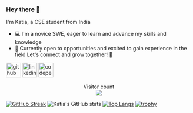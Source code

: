 ### Hey there :wave:

I'm Katia, a CSE student from India

- 💻 I'm a novice SWE, eager to learn and advance my skills and knowledge
- 🌟 Currently open to opportunities and excited to gain experience in the field
Let's connect and grow together! 🚀

[<img src='https://cdn.jsdelivr.net/npm/simple-icons@3.0.1/icons/github.svg' alt='github' height='40'>](https://github.com/Katia-Emilia)  [<img src='https://cdn.jsdelivr.net/npm/simple-icons@3.0.1/icons/linkedin.svg' alt='linkedin' height='40'>](https://www.linkedin.com/in/katia-vaz-a150ab250/)  [<img src='https://cdn.jsdelivr.net/npm/simple-icons@3.0.1/icons/codepen.svg' alt='codepen' height='40'>](https://codepen.io/https://codepen.io/Katia-Emilia)  


<p align="center"> 
  Visitor count<br>
  <img src="https://profile-counter.glitch.me/Katia-Emilia/count.svg" />
</p>

[![GitHub Streak](https://streak-stats.demolab.com?user=Katia-Emilia&theme=github-dark&hide_border=true)](https://git.io/streak-stats)
![Katia's GitHub stats](https://github-readme-stats.vercel.app/api?username=Katia-Emilia&show_icons=true&theme=dark&hide_border=true)
[![Top Langs](https://github-readme-stats.vercel.app/api/top-langs/?username=Katia-Emilia&theme=dark&hide_border=true)](https://github.com/anuraghazra/github-readme-stats)
[![trophy](https://github-profile-trophy.vercel.app/?username=Katia-Emilia&theme=dark&hide_border=true)](https://github.com/ryo-ma/github-profile-trophy)


